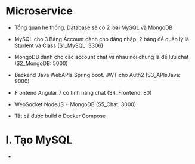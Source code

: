 # Microservice

 - Tổng quan hệ thống. Database sẽ có 2 loại MySQL và MongoDB
 
 - MySQL cho 3 Bảng Account dành cho đăng nhập. 2 bảng để quản lý là Student và Class (S1_MySQL: 3306)
 
 - MongoDB dành cho các account chat vs nhau nói chung là để lưu chat (S2_MongoDB: 5000)
 
 - Backend Java WebAPIs Spring boot. JWT cho Auth2 (S3_APIsJava: 9000)
 
 - Frontend Angular 7 có tính năng chat (S4_Frontend: 80)
 
 - WebSocket NodeJS + MongoDB (S5_Chat: 3000)
 
 - Tất cả được build ở Docker Compose

# I. Tạo MySQL

 - 

  
  